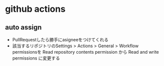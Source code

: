 
# github actions
## auto assign
  - PullRequestしたら勝手にasigneeをつけてくれる
  - 該当するリポジトリのSettings > Actions > General > Workflow permissionsを
Read repository contents permission から Read and write permissions に変更する

